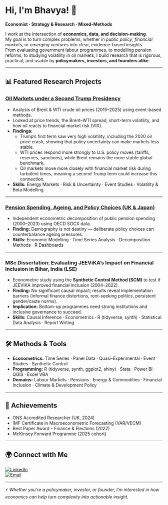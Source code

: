 # Hi, I'm Bhavya! 👋  
**Economist · Strategy & Research · Mixed-Methods**  

I work at the intersection of **economics, data, and decision-making**.  
My goal is to turn complex problems, whether in *public policy*, *financial markets*, or *emerging ventures* into clear, evidence-based insights.  
From evaluating government labour programmes, to modelling pension reforms, to studying volatility in oil markets, I build research that is rigorous, practical, and usable by **policymakers, investors, and founders alike**.  

---

## 📊 Featured Research Projects

### [Oil Markets under a Second Trump Presidency](https://github.com/bhavyasingh1409/oil-markets-brent-wti/blob/main/README.md)  
- Analysis of Brent & WTI crude oil prices (2015–2025) using event-based methods.  
- Looked at price trends, the Brent–WTI spread, short-term volatility, and how oil reacts to financial market risk (VIX).  
- **Findings:**  
  - Trump’s first term saw very high volatility, including the 2020 oil price crash, showing that policy uncertainty can make markets less stable.  
  - WTI prices respond more strongly to U.S. policy moves (tariffs, reserves, sanctions), while Brent remains the more stable global benchmark.  
  - Oil markets move more closely with financial market risk during turbulent times, meaning a second Trump term could increase this connection.   
- **Skills:** Energy Markets · Risk & Uncertainty · Event Studies · Volatility & Beta Modelling  

---
### [Pension Spending, Ageing, and Policy Choices (UK & Japan)](https://github.com/bhavyasingh1409/pension_analysis/blob/main/README.md)
- Independent econometric decomposition of public pension spending (2000–2023) using OECD SOCX data.  
- **Finding:** Demography is not destiny — deliberate policy choices can counterbalance ageing pressures.  
- **Skills:** Economic Modelling · Time Series Analysis · Decomposition Methods · R Dashboards  

---

### MSc Dissertation: Evaluating JEEViKA’s Impact on Financial Inclusion in Bihar, India (LSE)  
- Econometric study using the **Synthetic Control Method (SCM)** to test if JEEViKA improved financial inclusion (2004–2022).  
- **Finding:** No significant causal impact; results reveal implementation barriers (informal finance distortions, rent-seeking politics, persistent gender/caste norms).  
- **Implication:** Bottom-up programmes need strong institutions and inclusive governance to succeed.  
- **Skills:** Causal Inference · Econometrics · R (tidyverse, synth) · Statistical Data Analysis · Report Writing  

---

## 🛠️ Methods & Tools
- **Econometrics:** Time Series · Panel Data · Quasi-Experimental · Event Studies · Synthetic Control  
- **Programming:** R (tidyverse, synth, ggplot2, shiny) · Stata · Power BI · QGIS · Excel VBA  
- **Domains:** Labour Markets · Pensions · Energy & Commodities · Financial Inclusion · Climate & Development Policy  

---

## 📌 Achievements
- ONS Accredited Researcher (UK, 2024)  
- IMF Certificate in Macroeconometric Forecasting (VAR/VECM)  
- Best Paper Award – Finance & Elections (2022)  
- McKinsey Forward Programme (2025 cohort)  

---

## 🌍 Connect with Me  
[![LinkedIn](https://img.shields.io/badge/LinkedIn-blue?logo=linkedin&logoColor=white)](https://www.linkedin.com/in/bhavya-singh-709505205/)  
[![Email](https://img.shields.io/badge/Email-red?logo=gmail&logoColor=white)](mailto:bhavyasingh1409@gmail.com)  

---

⚡ *Whether you’re a policymaker, investor, or founder, I’m interested in how economics can help turn complexity into actionable insight.*  
